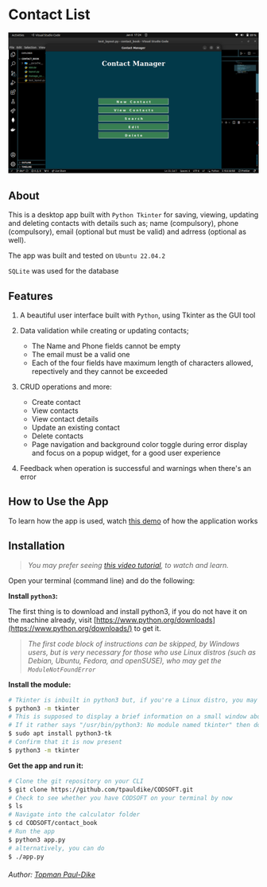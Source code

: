 # Contact List
![contact_list_with_python_tkinter](https://github.com/tpauldike/rough_work/blob/main/screenshots/contact_list.png)

## About
This is a desktop app built with `Python Tkinter` for saving, viewing, updating and deleting contacts with details such as; name (compulsory), phone (compulsory), email (optional but must be valid) and adrress (optional as well).

The app was built and tested on `Ubuntu 22.04.2`

`SQLite` was used for the database

## Features
1. A beautiful user interface built with `Python`, using Tkinter as the GUI tool
2. Data validation while creating or updating contacts;
    - The Name and Phone fields cannot be empty
    - The email must be a valid one
    - Each of the four fields have maximum length of characters allowed, repectively and they cannot be exceeded
3. CRUD operations and more:
    - Create contact
    - View contacts
    - View contact details
    - Update an existing contact
    - Delete contacts
    - Page navigation and background color toggle during error display and focus on a popup widget, for a good user experience

4. Feedback when operation is successful and warnings when there's an error

## How to Use the App
To learn how the app is used, watch [this demo](https://youtu.be/TpXZzTrb7VA?si=h1SwVTfFRKJ49NQD) of how the application works

## Installation
> *You may prefer seeing [this video tutorial](https://youtu.be/_HAj5oL9GPA?si=oECWArJe0WmvKXBN), to watch and learn.*

Open your terminal (command line) and do the following:

**Install `python3`:**

The first thing is to download and install python3, if you do not have it on the machine already, visit [https://www.python.org/downloads](https://www.python.org/downloads/) to get it.

> *The first code block of instructions can be skipped, by Windows users, but is very necessary for those who use Linux distros (such as Debian, Ubuntu, Fedora, and openSUSE), who may get the `ModuleNotFoundError`*

**Install the module:**

```bash
# Tkinter is inbuilt in python3 but, if you're a Linux distro, you may need to do this:
$ python3 -m tkinter
# This is supposed to display a brief information on a small window about tkinter
# If it rather says "/usr/bin/python3: No module named tkinter" then do this
$ sudo apt install python3-tk
# Confirm that it is now present
$ python3 -m tkinter
```

**Get the app and run it:**

```bash
# Clone the git repository on your CLI
$ git clone https://github.com/tpauldike/CODSOFT.git
# Check to see whether you have CODSOFT on your terminal by now
$ ls
# Navigate into the calculator folder
$ cd CODSOFT/contact_book
# Run the app
$ python3 app.py
# alternatively, you can do
$ ./app.py
```

###### Author: [Topman Paul-Dike](https://github.com/tpauldike)
